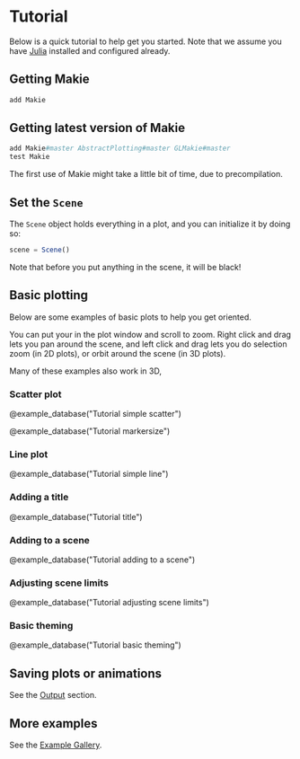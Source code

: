# Tutorial

Below is a quick tutorial to help get you started. Note that we assume you have [Julia](https://julialang.org/) installed and configured already.

## Getting Makie

```julia
add Makie
```

## Getting latest version of Makie

```Julia
add Makie#master AbstractPlotting#master GLMakie#master
test Makie
```

The first use of Makie might take a little bit of time, due to precompilation.

## Set the `Scene`

The `Scene` object holds everything in a plot, and you can initialize it by doing so:

```julia
scene = Scene()
```

Note that before you put anything in the scene, it will be black!

## Basic plotting

Below are some examples of basic plots to help you get oriented.

You can put your in the plot window and scroll to zoom. Right click and drag lets you pan around the scene, and left click and drag lets you do selection zoom (in 2D plots), or orbit around the scene (in 3D plots).

Many of these examples also work in 3D,

### Scatter plot

@example_database("Tutorial simple scatter")

@example_database("Tutorial markersize")

### Line plot

@example_database("Tutorial simple line")

### Adding a title

@example_database("Tutorial title")

### Adding to a scene

@example_database("Tutorial adding to a scene")

### Adjusting scene limits

@example_database("Tutorial adjusting scene limits")

### Basic theming

@example_database("Tutorial basic theming")

## Saving plots or animations

See the [Output](@ref) section.


## More examples

See the [Example Gallery](https://simondanisch.github.io/ReferenceImages/gallery/index.html).
